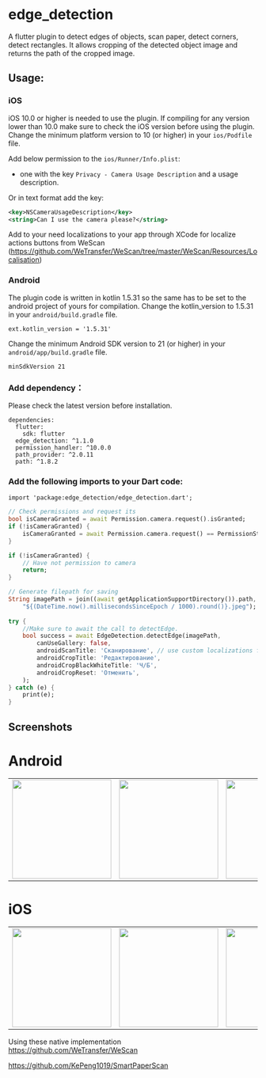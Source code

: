 # edge_detection

A flutter plugin to detect edges of objects, scan paper, detect corners, detect rectangles. It allows cropping of the detected object image and returns the path of the cropped image.

## Usage:

### iOS

iOS 10.0 or higher is needed to use the plugin. If compiling for any version lower than 10.0 make sure to check the iOS version before using the plugin. Change the minimum platform version to 10 (or higher) in your `ios/Podfile` file.

Add below permission to the `ios/Runner/Info.plist`:

- one with the key `Privacy - Camera Usage Description` and a usage description.

Or in text format add the key:

```xml
<key>NSCameraUsageDescription</key>
<string>Can I use the camera please?</string>
```

Add to your need localizations to your app through XCode for localize actions buttons from WeScan (https://github.com/WeTransfer/WeScan/tree/master/WeScan/Resources/Localisation)

### Android

The plugin code is written in kotlin 1.5.31 so the same has to be set to the android project of yours for compilation.
Change the kotlin_version to 1.5.31 in your `android/build.gradle` file.

```
ext.kotlin_version = '1.5.31'
```

Change the minimum Android SDK version to 21 (or higher) in your `android/app/build.gradle` file.

```
minSdkVersion 21
```

### Add dependency：

Please check the latest version before installation.

```
dependencies:
  flutter:
    sdk: flutter
  edge_detection: ^1.1.0
  permission_handler: ^10.0.0
  path_provider: ^2.0.11
  path: ^1.8.2
```

### Add the following imports to your Dart code:

```
import 'package:edge_detection/edge_detection.dart';
```

```dart
// Check permissions and request its
bool isCameraGranted = await Permission.camera.request().isGranted;
if (!isCameraGranted) {
    isCameraGranted = await Permission.camera.request() == PermissionStatus.granted;
}

if (!isCameraGranted) {
    // Have not permission to camera
    return;
}

// Generate filepath for saving
String imagePath = join((await getApplicationSupportDirectory()).path,
    "${(DateTime.now().millisecondsSinceEpoch / 1000).round()}.jpeg");
        
try {
    //Make sure to await the call to detectEdge.
    bool success = await EdgeDetection.detectEdge(imagePath,
        canUseGallery: false,
        androidScanTitle: 'Сканирование', // use custom localizations for android
        androidCropTitle: 'Редактирование',
        androidCropBlackWhiteTitle: 'Ч/Б',
        androidCropReset: 'Отменить',
    );
} catch (e) {
    print(e);
}

```

## Screenshots

# Android

<div style="text-align: center">
   <table>
      <tr>
         <td style="text-align: center">
            <img src="https://raw.githubusercontent.com/VoronovAlexander/edge_detection/master/screenshots/android/1.png" width="200"/>
         </td>
         <td style="text-align: center">
            <img src="https://raw.githubusercontent.com/VoronovAlexander/edge_detection/master/screenshots/android/2.png" width="200" />
         </td>
         <td style="text-align: center">
            <img src="https://raw.githubusercontent.com/VoronovAlexander/edge_detection/master/screenshots/android/3.png" width="200"/>
         </td>
      </tr>
   </table>
</div>

# iOS

<div style="text-align: center">
   <table>
      <tr>
         <td style="text-align: center">
            <img src="https://raw.githubusercontent.com/VoronovAlexander/edge_detection/master/screenshots/ios/1.PNG" width="200"/>
         </td>
         <td style="text-align: center">
            <img src="https://raw.githubusercontent.com/VoronovAlexander/edge_detection/master/screenshots/ios/2.PNG" width="200" />
         </td>
         <td style="text-align: center">
            <img src="https://raw.githubusercontent.com/VoronovAlexander/edge_detection/master/screenshots/ios/3.PNG" width="200"/>
         </td>
      </tr>
   </table>
</div>
   
Using these native implementation   
<a>https://github.com/WeTransfer/WeScan</a>

<a>https://github.com/KePeng1019/SmartPaperScan</a>
